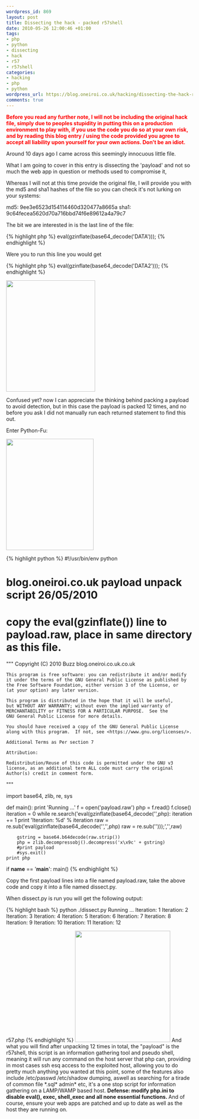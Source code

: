 ```yaml
--- 
wordpress_id: 869
layout: post
title: Dissecting the hack - packed r57shell
date: 2010-05-26 12:00:46 +01:00
tags: 
- php
- python
- dissecting
- hack
- r57
- r57shell
categories: 
- hacking
- php
- python
wordpress_url: https://blog.oneiroi.co.uk/hacking/dissecting-the-hack-r57shell
comments: true
---
```

<span style="color: #ff0000;"><strong>Before you read any further note, I will not be including the original hack file, simply due to peoples stupidity in putting this on a production environment to play with, if you use the code you do so at your own risk, and by reading this blog entry / using the code provided you agree to accept all liability upon yourself for your own actions. Don't be an idiot.</strong></span>

Around 10 days ago I came across this seemingly innocuous little file.

What I am going to cover in this entry is dissecting the 'payload' and not so much the web app in question or methods used to compromise it,

Whereas I will not at this time provide the original file, I will provide you with the md5 and sha1 hashes of the file so you can check it's not lurking on your systems:

md5: 9ee3e6523d154114460d320477a8665a
sha1: 9c64fecea5620d70a716bbd74f6e89612a4a79c7

The bit we are interested in is the last line of the file:

{% highlight php %}
eval(gzinflate(base64_decode('DATA')));
{% endhighlight %}

Were you to run this line you would get

{% highlight php %}
eval(gzinflate(base64_decode('DATA2')));
{% endhighlight %}

<a href="https://blog.oneiroi.co.uk/uploads/2010/05/sense-this-picture-makes-none.jpg"><img src="https://blog.oneiroi.co.uk/uploads/2010/05/sense-this-picture-makes-none-240x300.jpg" alt="" title="sense-this-picture-makes-none" width="240" height="300" class="aligncenter size-medium wp-image-870" /></a>

Confused yet? now I can appreciate the thinking behind packing a payload to avoid detection, but in this case the payload is packed 12 times, and no before you ask I did not manually run each returned statement to find this out. 

Enter Python-Fu:

<a href="https://blog.oneiroi.co.uk/uploads/2010/05/getbritf.jpg"><img src="https://blog.oneiroi.co.uk/uploads/2010/05/getbritf-236x300.jpg" alt="" title="getbritf" width="236" height="300" class="aligncenter size-medium wp-image-871" /></a>


{% highlight python %}
#!/usr/bin/env python
# blog.oneiroi.co.uk payload unpack script 26/05/2010
# copy the eval(gzinflate()) line to payload.raw, place in same directory as this file.

"""
Copyright (C) 2010 Buzz blog.oneiroi.co.uk.co.uk

    This program is free software: you can redistribute it and/or modify
    it under the terms of the GNU General Public License as published by
    the Free Software Foundation, either version 3 of the License, or
    (at your option) any later version.

    This program is distributed in the hope that it will be useful,
    but WITHOUT ANY WARRANTY; without even the implied warranty of
    MERCHANTABILITY or FITNESS FOR A PARTICULAR PURPOSE.  See the
    GNU General Public License for more details.

    You should have received a copy of the GNU General Public License
    along with this program.  If not, see <https://www.gnu.org/licenses/>.
    
    Additional Terms as Per section 7

    Attribution:

    Redistribution/Reuse of this code is permitted under the GNU v3 license, as an additional term ALL code must carry the original Author(s) credit in comment form.
"""

import base64, zlib, re, sys

def main():
	print 'Running ...'
	f = open('payload.raw')
	php = f.read()
	f.close()
	iteration = 0
	while re.search('eval\(gzinflate\(base64_decode\(\'',php):
		iteration += 1
		print 'Iteration: %d' % iteration
		raw = re.sub('eval\(gzinflate\(base64_decode\(\'','',php)
		raw = re.sub('\'\)\)\);','',raw)
		
		gstring = base64.b64decode(raw.strip())
		php = zlib.decompressobj().decompress('x\x9c' + gstring)
		#print payload
		#sys.exit()
	print php
if __name__ == '__main__':
	main()
{% endhighlight %}

Copy the first payload lines into a file named payload.raw, take the above code and copy it into a file named dissect.py.

When dissect.py is run you will get the following output:

{% highlight bash %}
python ./dissect.py
Running ...
Iteration: 1
Iteration: 2
Iteration: 3
Iteration: 4
Iteration: 5
Iteration: 6
Iteration: 7
Iteration: 8
Iteration: 9
Iteration: 10
Iteration: 11
Iteration: 12
<?php
...
{% endhighlight %} 

As such you may want to run it using the following command:

{% highlight bash %}
python ./dissect.py > r57.php
{% endhighlight %}

<a href="https://blog.oneiroi.co.uk/uploads/2010/05/ggwit.jpg"><img src="https://blog.oneiroi.co.uk/uploads/2010/05/ggwit-257x300.jpg" alt="" title="ggwit" width="257" height="300" class="aligncenter size-medium wp-image-872" /></a>

And what you will find after unpacking 12 times in total, the "payload" is the r57shell, this script is an information gathering tool and pseudo shell, meaning it will run any command on the host server that php can, providing in most cases ssh esq access to the exploited host, allowing you to do pretty much anything you wanted at this point, some of the features also include /etc/passwd /etc/shadow dumping, aswell as searching for a tirade of common file *.sql* admin* etc, it's a one stop script for information gathering on a LAMP/WAMP based host.

<strong>
Defense: modify php.ini to disable eval(), exec, shell_exec and all none essential functions.
</strong>

And of course, ensure your web apps are patched and up to date as well as the host they are running on. 


